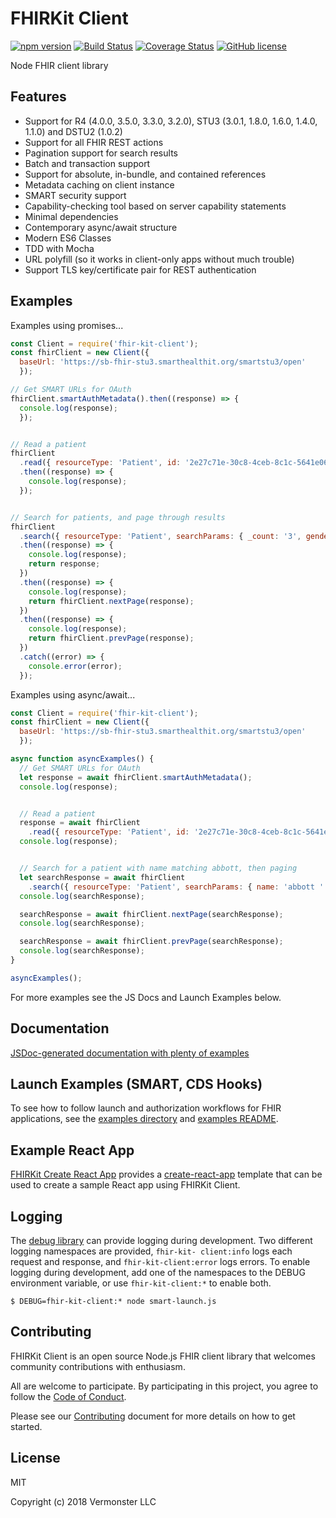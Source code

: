 # FHIRKit Client
[![npm version](https://badge.fury.io/js/fhir-kit-client.svg)](https://badge.fury.io/js/fhir-kit-client)
[![Build Status](https://travis-ci.org/Vermonster/fhir-kit-client.svg?branch=master)](https://travis-ci.org/Vermonster/fhir-kit-client)
[![Coverage Status](https://coveralls.io/repos/github/Vermonster/fhir-kit-client/badge.svg?branch=master)](https://coveralls.io/github/Vermonster/fhir-kit-client?branch=master)
[![GitHub license](https://img.shields.io/github/license/Vermonster/fhir-kit-client.svg)](https://github.com/Vermonster/fhir-kit-client/blob/master/LICENSE)

Node FHIR client library

## Features

* Support for R4 (4.0.0, 3.5.0, 3.3.0, 3.2.0), STU3 (3.0.1, 1.8.0, 1.6.0, 1.4.0, 1.1.0) and DSTU2 (1.0.2)
* Support for all FHIR REST actions
* Pagination support for search results
* Batch and transaction support
* Support for absolute, in-bundle, and contained references
* Metadata caching on client instance
* SMART security support
* Capability-checking tool based on server capability statements
* Minimal dependencies
* Contemporary async/await structure
* Modern ES6 Classes
* TDD with Mocha
* URL polyfill (so it works in client-only apps without much trouble)
* Support TLS key/certificate pair for REST authentication

## Examples

Examples using promises...

```javascript
const Client = require('fhir-kit-client');
const fhirClient = new Client({
  baseUrl: 'https://sb-fhir-stu3.smarthealthit.org/smartstu3/open'
  });

// Get SMART URLs for OAuth
fhirClient.smartAuthMetadata().then((response) => {
  console.log(response);
  });


// Read a patient
fhirClient
  .read({ resourceType: 'Patient', id: '2e27c71e-30c8-4ceb-8c1c-5641e066c0a4' })
  .then((response) => {
    console.log(response);
  });


// Search for patients, and page through results
fhirClient
  .search({ resourceType: 'Patient', searchParams: { _count: '3', gender: 'female' } })
  .then((response) => {
    console.log(response);
    return response;
  })
  .then((response) => {
    console.log(response);
    return fhirClient.nextPage(response);
  })
  .then((response) => {
    console.log(response);
    return fhirClient.prevPage(response);
  })
  .catch((error) => {
    console.error(error);
  });
```

Examples using async/await...

```javascript
const Client = require('fhir-kit-client');
const fhirClient = new Client({
  baseUrl: 'https://sb-fhir-stu3.smarthealthit.org/smartstu3/open'
  });

async function asyncExamples() {
  // Get SMART URLs for OAuth
  let response = await fhirClient.smartAuthMetadata();
  console.log(response);


  // Read a patient
  response = await fhirClient
    .read({ resourceType: 'Patient', id: '2e27c71e-30c8-4ceb-8c1c-5641e066c0a4' });
  console.log(response);


  // Search for a patient with name matching abbott, then paging
  let searchResponse = await fhirClient
    .search({ resourceType: 'Patient', searchParams: { name: 'abbott ' } })
  console.log(searchResponse);

  searchResponse = await fhirClient.nextPage(searchResponse);
  console.log(searchResponse);

  searchResponse = await fhirClient.prevPage(searchResponse);
  console.log(searchResponse);
}

asyncExamples();
```

For more examples see the JS Docs and Launch Examples below.

## Documentation

[JSDoc-generated documentation with plenty of examples](https://vermonster.github.io/fhir-kit-client/fhir-kit-client/1.2.4/index.html)

## Launch Examples (SMART, CDS Hooks)

To see how to follow launch and authorization workflows for FHIR applications,
see the [examples directory](./examples/) and [examples README](./examples/README.md).

## Example React App

[FHIRKit Create React App](https://github.com/Vermonster/fhir-kit-create-react)
provides a [create-react-app](https://github.com/facebook/create-react-app)
template that can be used to create a sample React app using FHIRKit Client.

## Logging

The [debug library](https://www.npmjs.com/package/debug) can provide logging
during development. Two different logging namespaces are provided, `fhir-kit-
client:info` logs each request and response, and `fhir-kit-client:error` logs
errors. To enable logging during development, add one of the namespaces to the
DEBUG environment variable, or use `fhir-kit-client:*` to enable both.

```
$ DEBUG=fhir-kit-client:* node smart-launch.js
```

## Contributing

FHIRKit Client is an open source Node.js FHIR client library that welcomes
community contributions with enthusiasm.

All are welcome to participate. By participating in this project, you agree to
follow the [Code of
Conduct](https://github.com/Vermonster/fhir-kit-client/blob/master/CODE_OF_CONDUCT.md).

Please see our
[Contributing](https://github.com/Vermonster/fhir-kit-client/blob/master/CONTRIBUTING.md)
document for more details on how to get started.

## License

MIT

Copyright (c) 2018 Vermonster LLC
